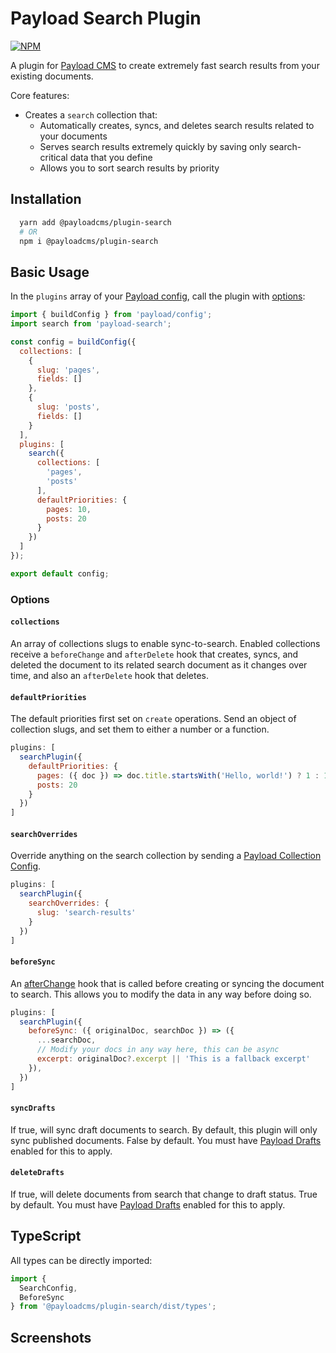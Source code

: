 # Payload Search Plugin

[![NPM](https://img.shields.io/npm/v/@payloadcms/plugin-search)](https://www.npmjs.com/package/@payloadcms/plugin-search)

A plugin for [Payload CMS](https://github.com/payloadcms/payload) to create extremely fast search results from your existing documents.

Core features:
  - Creates a `search` collection that:
    - Automatically creates, syncs, and deletes search results related to your documents
    - Serves search results extremely quickly by saving only search-critical data that you define
    - Allows you to sort search results by priority

## Installation

```bash
  yarn add @payloadcms/plugin-search
  # OR
  npm i @payloadcms/plugin-search
```

## Basic Usage

In the `plugins` array of your [Payload config](https://payloadcms.com/docs/configuration/overview), call the plugin with [options](#options):

```js
import { buildConfig } from 'payload/config';
import search from 'payload-search';

const config = buildConfig({
  collections: [
    {
      slug: 'pages',
      fields: []
    },
    {
      slug: 'posts',
      fields: []
    }
  ],
  plugins: [
    search({
      collections: [
        'pages',
        'posts'
      ],
      defaultPriorities: {
        pages: 10,
        posts: 20
      }
    })
  ]
});

export default config;
```

### Options

#### `collections`

  An array of collections slugs to enable sync-to-search. Enabled collections receive a `beforeChange` and `afterDelete` hook that creates, syncs, and deleted the document to its related search document as it changes over time, and also an `afterDelete` hook that deletes.

#### `defaultPriorities`

The default priorities first set on `create` operations. Send an object of collection slugs, and set them to either a number or a function.

```js
plugins: [
  searchPlugin({
    defaultPriorities: {
      pages: ({ doc }) => doc.title.startsWith('Hello, world!') ? 1 : 10,
      posts: 20
    }
  })
]
```

#### `searchOverrides`

Override anything on the search collection by sending a [Payload Collection Config](https://payloadcms.com/docs/configuration/collections).

```js
plugins: [
  searchPlugin({
    searchOverrides: {
      slug: 'search-results'
    }
  })
]
```

#### `beforeSync`

  An [afterChange]([afterChange](https://payloadcms.com/docs/hooks/globals#afterchange)) hook that is called before creating or syncing the document to search. This allows you to modify the data in any way before doing so.

  ```js
  plugins: [
    searchPlugin({
      beforeSync: ({ originalDoc, searchDoc }) => ({
        ...searchDoc,
        // Modify your docs in any way here, this can be async
        excerpt: originalDoc?.excerpt || 'This is a fallback excerpt'
      }),
    })
  ]
  ```

#### `syncDrafts`

  If true, will sync draft documents to search. By default, this plugin will only sync published documents. False by default. You must have [Payload Drafts](https://payloadcms.com/docs/versions/drafts) enabled for this to apply.

#### `deleteDrafts`

  If true, will delete documents from search that change to draft status. True by default. You must have [Payload Drafts](https://payloadcms.com/docs/versions/drafts) enabled for this to apply.

## TypeScript

All types can be directly imported:

```js
import {
  SearchConfig,
  BeforeSync
} from '@payloadcms/plugin-search/dist/types';
```

## Screenshots

<!-- ![screenshot 1](https://github.com/@payloadcms/plugin-search/blob/main/images/screenshot-1.jpg?raw=true) -->
